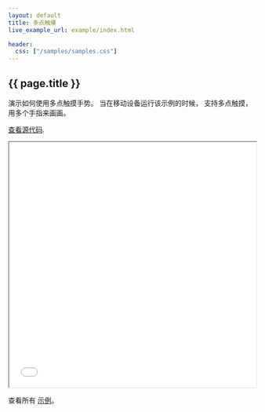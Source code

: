 ```yaml
---
layout: default
title: 多点触摸
live_example_url: example/index.html

header:
  css: ["/samples/samples.css"]
---
```


## {{ page.title }}

演示如何使用多点触摸手势。
当在移动设备运行该示例的时候，
支持多点触摸，用多个手指来画画。

[查看源代码](https://code.google.com/p/dart/source/browse/#svn%2Fbranches%2Fbleeding_edge%2Fdart%2Fsamples%2Fmulti_touch).

<iframe class="running-app-frame"
        style="height:500px;width:100%;"
        src="{{page.live_example_url}}">
</iframe>

查看所有 [示例](/samples/)。

